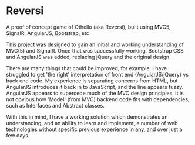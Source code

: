 # Reversi
A proof of concept game of Othello (aka Reversi), built using MVC5, SignalR, AngularJS, Bootstrap, etc

This project was designed to gain an initial and working understanding of MVC(5) and SignalR.  Once that was successfully working, Bootstrap CSS and AngularJS was added, replacing jQuery and the original design.

There are many things that could be improved, for example:
  I have struggled to get 'the right' interpretation of front end (AngularJS/jQuery) vs back end code.  My experience is separating concerns from HTML, but AngularJS introduces it back in to JavaScript, and the line appears fuzzy.
  AngularJS appears to supercede much of the MVC design principles.
  It is not obvious how 'Model' (from MVC) backend code fits with dependencies, such as Interfaces and Abstract classes.

With this in mind, I have a working solution which demonstrates an understanding, and an ability to learn and implement, a number of web technologies without specific previous experience in any, and over just a few days.
